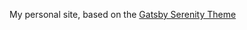 My personal site, based on the [Gatsby Serenity Theme](https://github.com/asiermarques/gatsby-theme-serenity)